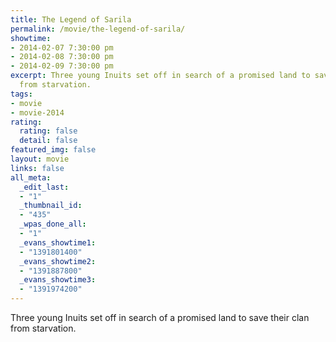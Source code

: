 ```yaml
---
title: The Legend of Sarila
permalink: /movie/the-legend-of-sarila/
showtime:
- 2014-02-07 7:30:00 pm
- 2014-02-08 7:30:00 pm
- 2014-02-09 7:30:00 pm
excerpt: Three young Inuits set off in search of a promised land to save their clan
  from starvation.
tags:
- movie
- movie-2014
rating:
  rating: false
  detail: false
featured_img: false
layout: movie
links: false
all_meta:
  _edit_last:
  - "1"
  _thumbnail_id:
  - "435"
  _wpas_done_all:
  - "1"
  _evans_showtime1:
  - "1391801400"
  _evans_showtime2:
  - "1391887800"
  _evans_showtime3:
  - "1391974200"
---
```


Three young Inuits set off in search of a promised land to save their clan from starvation.